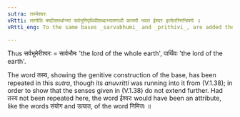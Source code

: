 ```yaml
---
sutra: तस्येश्वरः
vRtti: तस्येति षष्ठीसमर्थाभ्यां सर्वभूमिपृथिवीशब्दाभ्यामणञौ प्रत्ययौ भवत ईश्वर इत्येतस्मिन्विषये ॥
vRtti_eng: To the same bases _sarvabhumi_ and _prithivi_, are added the same affixes _an_ and _an_ respectively, in the sense of 'lord thereof'.

---
```

Thus सर्वभूमेरीश्वरः = सार्वभौमः 'the lord of the whole earth', पार्थिवः 'the lord of the earth'.

The word तस्य, showing the genitive construction of the base, has been repeated in this _sutra_, though its _anuvritti_ was running into it from (V.1.38); in order to show that the senses given in (V.1.38) do not extend further. Had तस्य not been repeated here, the word ईश्वरः would have been an attribute, like the words संयोग and उत्पात, of the word निमित्तः ॥